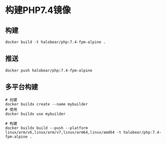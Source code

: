 # 构建PHP7.4镜像

## 构建

```shell
docker build -t halobear/php:7.4-fpm-alpine .
```

## 推送

```shell
docker push halobear/php:7.4-fpm-alpine
```

## 多平台构建
```shell
# 创建
docker buildx create --name mybuilder
# 使用
docker buildx use mybuilder

# 构建
docker buildx build --push --platform linux/arm/v6,linux/arm/v7,linux/arm64,linux/amd64 -t halobear/php:7.4-fpm-alpine .
```
